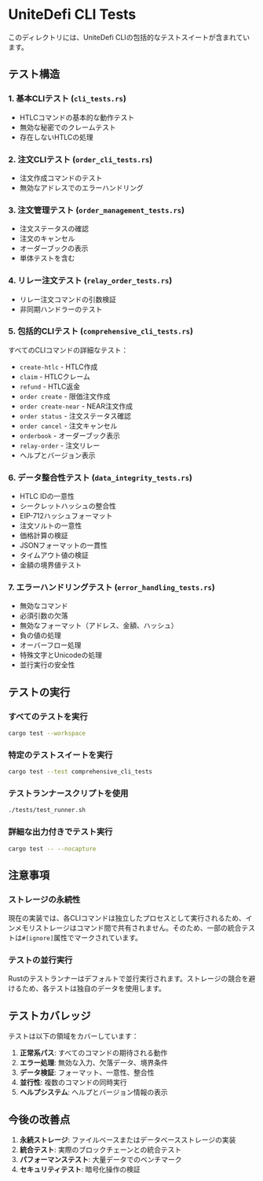 # UniteDefi CLI Tests

このディレクトリには、UniteDefi CLIの包括的なテストスイートが含まれています。

## テスト構造

### 1. 基本CLIテスト (`cli_tests.rs`)
- HTLCコマンドの基本的な動作テスト
- 無効な秘密でのクレームテスト
- 存在しないHTLCの処理

### 2. 注文CLIテスト (`order_cli_tests.rs`)
- 注文作成コマンドのテスト
- 無効なアドレスでのエラーハンドリング

### 3. 注文管理テスト (`order_management_tests.rs`)
- 注文ステータスの確認
- 注文のキャンセル
- オーダーブックの表示
- 単体テストを含む

### 4. リレー注文テスト (`relay_order_tests.rs`)
- リレー注文コマンドの引数検証
- 非同期ハンドラーのテスト

### 5. 包括的CLIテスト (`comprehensive_cli_tests.rs`)
すべてのCLIコマンドの詳細なテスト：
- `create-htlc` - HTLC作成
- `claim` - HTLCクレーム
- `refund` - HTLC返金
- `order create` - 限価注文作成
- `order create-near` - NEAR注文作成
- `order status` - 注文ステータス確認
- `order cancel` - 注文キャンセル
- `orderbook` - オーダーブック表示
- `relay-order` - 注文リレー
- ヘルプとバージョン表示

### 6. データ整合性テスト (`data_integrity_tests.rs`)
- HTLC IDの一意性
- シークレットハッシュの整合性
- EIP-712ハッシュフォーマット
- 注文ソルトの一意性
- 価格計算の検証
- JSONフォーマットの一貫性
- タイムアウト値の検証
- 金額の境界値テスト

### 7. エラーハンドリングテスト (`error_handling_tests.rs`)
- 無効なコマンド
- 必須引数の欠落
- 無効なフォーマット（アドレス、金額、ハッシュ）
- 負の値の処理
- オーバーフロー処理
- 特殊文字とUnicodeの処理
- 並行実行の安全性

## テストの実行

### すべてのテストを実行
```bash
cargo test --workspace
```

### 特定のテストスイートを実行
```bash
cargo test --test comprehensive_cli_tests
```

### テストランナースクリプトを使用
```bash
./tests/test_runner.sh
```

### 詳細な出力付きでテスト実行
```bash
cargo test -- --nocapture
```

## 注意事項

### ストレージの永続性
現在の実装では、各CLIコマンドは独立したプロセスとして実行されるため、インメモリストレージはコマンド間で共有されません。そのため、一部の統合テストは`#[ignore]`属性でマークされています。

### テストの並行実行
Rustのテストランナーはデフォルトで並行実行されます。ストレージの競合を避けるため、各テストは独自のデータを使用します。

## テストカバレッジ

テストは以下の領域をカバーしています：

1. **正常系パス**: すべてのコマンドの期待される動作
2. **エラー処理**: 無効な入力、欠落データ、境界条件
3. **データ検証**: フォーマット、一意性、整合性
4. **並行性**: 複数のコマンドの同時実行
5. **ヘルプシステム**: ヘルプとバージョン情報の表示

## 今後の改善点

1. **永続ストレージ**: ファイルベースまたはデータベースストレージの実装
2. **統合テスト**: 実際のブロックチェーンとの統合テスト
3. **パフォーマンステスト**: 大量データでのベンチマーク
4. **セキュリティテスト**: 暗号化操作の検証